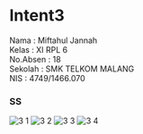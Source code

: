 # Intent3

<p>
Nama : Miftahul Jannah <br>
Kelas : XI RPL 6<br>
No.Absen : 18 <br>
Sekolah : SMK TELKOM MALANG <br>
NIS : 4749/1466.070
</p>
<h3> SS </h3>

![3 1](https://cloud.githubusercontent.com/assets/22139208/23530371/f39720ca-ffd3-11e6-9cc7-9b61b26d607a.JPG)
![3 2](https://cloud.githubusercontent.com/assets/22139208/23530372/f39b6cfc-ffd3-11e6-968b-5340ebbd3717.JPG)
![3 3](https://cloud.githubusercontent.com/assets/22139208/23530373/f39ddc6c-ffd3-11e6-831f-25edfd9cce13.JPG)
![3 4](https://cloud.githubusercontent.com/assets/22139208/23530374/f3a01f90-ffd3-11e6-90b7-80344d77cccd.JPG)
